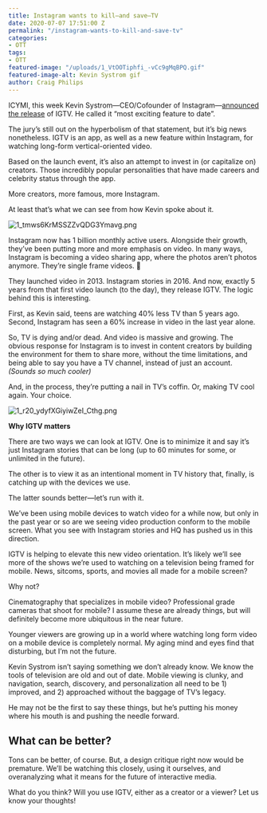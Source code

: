 ```yaml
---
title: Instagram wants to kill—and save—TV
date: 2020-07-07 17:51:00 Z
permalink: "/instagram-wants-to-kill-and-save-tv"
categories:
- OTT
tags:
- OTT
featured-image: "/uploads/1_VtOOTiphfi_-vCc9gMqBPQ.gif"
featured-image-alt: Kevin Systrom gif
author: Craig Philips
---
```


ICYMI, this week Kevin Systrom—CEO/Cofounder of Instagram—[announced the release](https://instagram-press.com/blog/2018/06/20/welcome-to-igtv/) of IGTV. He called it “most exciting feature to date”.

The jury’s still out on the hyperbolism of that statement, but it’s big news nonetheless. IGTV is an app, as well as a new feature within Instagram, for watching long-form vertical-oriented video.

Based on the launch event, it’s also an attempt to invest in (or capitalize on) creators. Those incredibly popular personalities that have made careers and celebrity status through the app.

More creators, more famous, more Instagram.

At least that’s what we can see from how Kevin spoke about it.

![1_tmws6KrMSSZZvQDG3Ymavg.png](/uploads/1_tmws6KrMSSZZvQDG3Ymavg.png)

Instagram now has 1 billion monthly active users. Alongside their growth, they’ve been putting more and more emphasis on video. In many ways, Instagram is becoming a video sharing app, where the photos aren’t photos anymore. They’re single frame videos. 🤯

They launched video in 2013. Instagram stories in 2016. And now, exactly 5 years from that first video launch (to the day), they release IGTV. The logic behind this is interesting.

First, as Kevin said, teens are watching 40% less TV than 5 years ago. Second, Instagram has seen a 60% increase in video in the last year alone.

So, TV is dying and/or dead. And video is massive and growing. The obvious response for Instagram is to invest in content creators by building the environment for them to share more, without the time limitations, and being able to say you have a TV channel, instead of just an account._(Sounds so much cooler)_

And, in the process, they’re putting a nail in TV’s coffin. Or, making TV cool again. Your choice.

![1_r20_ydyfXGiyiwZeI_Cthg.png](/uploads/1_r20_ydyfXGiyiwZeI_Cthg.png)

**Why IGTV matters**

There are two ways we can look at IGTV. One is to minimize it and say it’s just Instagram stories that can be long (up to 60 minutes for some, or unlimited in the future).

The other is to view it as an intentional moment in TV history that, finally, is catching up with the devices we use.

The latter sounds better—let’s run with it.

We’ve been using mobile devices to watch video for a while now, but only in the past year or so are we seeing video production conform to the mobile screen. What you see with Instagram stories and HQ has pushed us in this direction.

IGTV is helping to elevate this new video orientation. It’s likely we’ll see more of the shows we’re used to watching on a television being framed for mobile. News, sitcoms, sports, and movies all made for a mobile screen?

Why not?

Cinematography that specializes in mobile video? Professional grade cameras that shoot for mobile? I assume these are already things, but will definitely become more ubiquitous in the near future.

Younger viewers are growing up in a world where watching long form video on a mobile device is completely normal. My aging mind and eyes find that disturbing, but I’m not the future.

Kevin Systrom isn’t saying something we don’t already know. We know the tools of television are old and out of date. Mobile viewing is clunky, and navigation, search, discovery, and personalization all need to be 1) improved, and 2) approached without the baggage of TV’s legacy.

He may not be the first to say these things, but he’s putting his money where his mouth is and pushing the needle forward.

## **What can be better?**

Tons can be better, of course. But, a design critique right now would be premature. We’ll be watching this closely, using it ourselves, and overanalyzing what it means for the future of interactive media.

What do you think? Will you use IGTV, either as a creator or a viewer? Let us know your thoughts!
